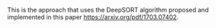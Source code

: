 This is the approach that uses the DeepSORT algorithm proposed and implemented in this paper https://arxiv.org/pdf/1703.07402.
 
